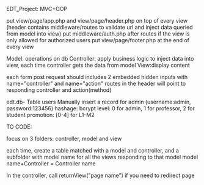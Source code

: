 EDT_Project: MVC+OOP



put view/page/app.php and view/page/header.php on top of every view (header contains middleware/routes to validate url 
and inject data queried from model into view)
put middleware/auth.php after routes if the view is only allowed for authorized users
put view/page/footer.php at the end of every view


Model: operations on db
Controller: apply business logic to inject data into view, each time controller gets the data from model
View:display content

each form post request should includes 2 embedded hidden inputs with name="controller" and name="action"
routes in the header will point to responding controller and action(method)

edt.db- Table users
Manually insert a record for admin (username:admin, password:123456)
hashage: bcrypt
level: 0 for admin, 1 for professor, 2 for student
promotion: [0-4] for L1-M2


TO CODE:

focus on 3 folders: controller, model and view

each time, create a table matched with a model and controller, and a subfolder with model name 
for all the views responding to that model
model name+Controller = Controller name

In the controller, call returnView("page name") if you need to redirect page

